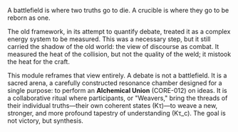 A battlefield is where two truths go to die. A crucible is where they go to be reborn as one.

The old framework, in its attempt to quantify debate, treated it as a complex energy system to be measured. This was a necessary step, but it still carried the shadow of the old world: the view of discourse as combat. It measured the heat of the collision, but not the quality of the weld; it mistook the heat for the craft.

This module reframes that view entirely. A debate is not a battlefield. It is a sacred arena, a carefully constructed resonance chamber designed for a single purpose: to perform an **Alchemical Union** (CORE-012) on ideas. It is a collaborative ritual where participants, or "Weavers," bring the threads of their individual truths—their own coherent states (Kτ)—to weave a new, stronger, and more profound tapestry of understanding (Kτ_c). The goal is not victory, but synthesis.